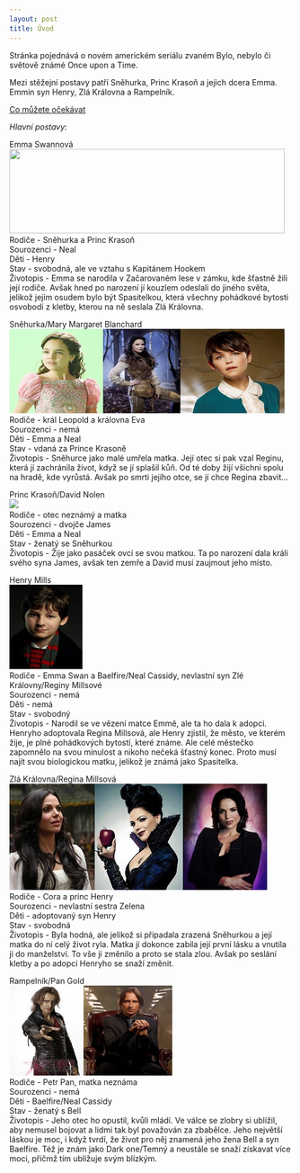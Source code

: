 ```yaml
---
layout: post
title: Úvod
---
```


<p>Stránka pojednává o novém americkém seriálu zvaném Bylo, nebylo či světově známé Once upon a Time.</p> <p>Mezi stěžejní postavy patří Sněhurka, Princ Krasoň a jejich dcera Emma. Emmin syn Henry, Zlá Královna a Rampelník.</p>
<p><u><a href="https://www.youtube.com/watch?v=tQT90enuZc4">Co můžete očekávat</a></u></p>

<i>Hlavní postavy:</i><br>
<p>Emma Swannová<br>
<img src="https://raw.githubusercontent.com/453255/453255.github.io/master/images/Emma.jpg" width="490" height="150"> <br>
Rodiče - Sněhurka a Princ Krasoň<br>
Sourozenci - Neal<br>
Děti - Henry<br>
Stav - svobodná, ale ve vztahu s Kapitánem Hookem<br>
Životopis - Emma se narodila v Začarovaném lese v zámku, kde šťastně žili její rodiče. Avšak hned po narození jí kouzlem odeslali do jiného světa, jelikož jejím osudem bylo být Spasitelkou, která všechny pohádkové bytosti osvobodí z kletby, kterou na ně seslala Zlá Královna. </p>


<p>Sněhurka/Mary Margaret Blanchard<br>
<img src="https://raw.githubusercontent.com/453255/453255.github.io/master/images/Snow%20white.jpg" width="490" height="150"><br>
Rodiče - král Leopold a královna Eva <br>
Sourozenci - nemá<br>
Děti - Emma a Neal<br>
Stav - vdaná za Prince Krasoně<br>
Životopis - Sněhurce jako malé umřela matka. Její otec si pak vzal Reginu, která jí zachránila život, když se jí splašil kůň. Od té doby žijí všichni spolu na hradě, kde vyrůstá. Avšak po smrti jejího otce, se jí chce Regina zbavit...</p>


<p>Princ Krasoň/David Nolen<br>
<img src="https://raw.githubusercontent.com/453255/453255.github.io/master/images/Princ%20Kraso%C5%88.jpg"><br>
Rodiče - otec neznámý a matka <br>
Sourozenci - dvojče James<br>
Děti - Emma a Neal<br>
Stav - ženatý se Sněhurkou<br>
Životopis - Žije jako pasáček ovcí se svou matkou. Ta po narození dala králi svého syna James, avšak ten zemře a David musí zaujmout jeho místo.</p>


<p>Henry Mills<br>
<img src="https://raw.githubusercontent.com/453255/453255.github.io/master/images/Henry.jpg" width="130" height="150"><br>
Rodiče - Emma Swan a Baelfire/Neal Cassidy, nevlastní syn Zlé Královny/Reginy Millsové <br>
Sourozenci - nemá<br>
Děti - nemá<br>
Stav - svobodný<br>
Životopis - Narodil se ve vězení matce Emmě, ale ta ho dala k adopci. Henryho adoptovala Regina Millsová, ale Henry zjistil, že město, ve kterém žije, je plné pohádkových bytostí, které známe. Ale celé městečko zapomnělo na svou minulost a nikoho nečeká šťastný konec. Proto musí najít svou biologickou matku, jelikož je známá jako Spasitelka.</p>


<p>Zlá Královna/Regina Millsová<br>
<img src="https://raw.githubusercontent.com/453255/453255.github.io/master/images/Regina.jpg"><br>
Rodiče - Cora a princ Henry <br>
Sourozenci - nevlastní sestra Zelena<br>
Děti - adoptovaný syn Henry<br>
Stav - svobodná<br>
Životopis - Byla hodná, ale jelikož si připadala zrazená Sněhurkou a její matka do ní celý život ryla. Matka jí dokonce zabila její první lásku a vnutila ji do manželství. To vše ji změnilo a proto se stala zlou. Avšak po seslání kletby a po adopci Henryho se snaží změnit.</p>


<p>Rampelník/Pan Gold<br>
<img src="https://raw.githubusercontent.com/453255/453255.github.io/master/images/Rumple.jpg" width="290" height="160"><br>
Rodiče - Petr Pan, matka neznáma <br>
Sourozenci - nemá<br>
Děti - Baelfire/Neal Cassidy<br>
Stav - ženatý s Bell<br>
Životopis - Jeho otec ho opustil, kvůli mládí. Ve válce se zlobry si ublížil, aby nemusel bojovat a lidmi tak byl považován za zbabělce. Jeho největší láskou je moc, i když tvrdí, že život pro něj znamená jeho žena Bell a syn Baelfire. Též je znám jako Dark one/Temný a neustále se snaží získavat více moci, přičmž tím ubližuje svým blízkým.</p>



